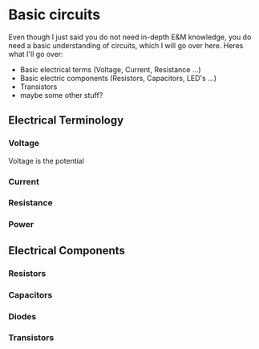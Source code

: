 # Basic circuits
Even though I just said you do not need in-depth E&M knowledge, you do need a basic understanding of circuits, which I will go over here.
Heres what I'll go over:
* Basic electrical terms (Voltage, Current, Resistance ...)
* Basic electric components (Resistors, Capacitors, LED's ...)
* Transistors
* maybe some other stuff?

## Electrical Terminology

### Voltage
  Voltage is the potential 
### Current

### Resistance

### Power


## Electrical Components

### Resistors

### Capacitors

### Diodes

### Transistors
